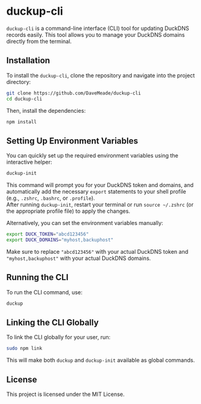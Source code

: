 # duckup-cli

`duckup-cli` is a command-line interface (CLI) tool for updating DuckDNS records easily. This tool allows you to manage your DuckDNS domains directly from the terminal.

## Installation

To install the `duckup-cli`, clone the repository and navigate into the project directory:

```bash
git clone https://github.com/DaveMeade/duckup-cli
cd duckup-cli
```

Then, install the dependencies:

```bash
npm install
```

## Setting Up Environment Variables

You can quickly set up the required environment variables using the interactive helper:

```bash
duckup-init
```

This command will prompt you for your DuckDNS token and domains, and automatically add the necessary `export` statements to your shell profile (e.g., `.zshrc`, `.bashrc`, or `.profile`).  
After running `duckup-init`, restart your terminal or run `source ~/.zshrc` (or the appropriate profile file) to apply the changes.

Alternatively, you can set the environment variables manually:

```bash
export DUCK_TOKEN="abcd123456"
export DUCK_DOMAINS="myhost,backuphost"
```

Make sure to replace `"abcd123456"` with your actual DuckDNS token and `"myhost,backuphost"` with your actual DuckDNS domains.

## Running the CLI

To run the CLI command, use:

```bash
duckup
```

## Linking the CLI Globally

To link the CLI globally for your user, run:

```bash
sudo npm link
```

This will make both `duckup` and `duckup-init` available as global commands.

## License

This project is licensed under the MIT License.